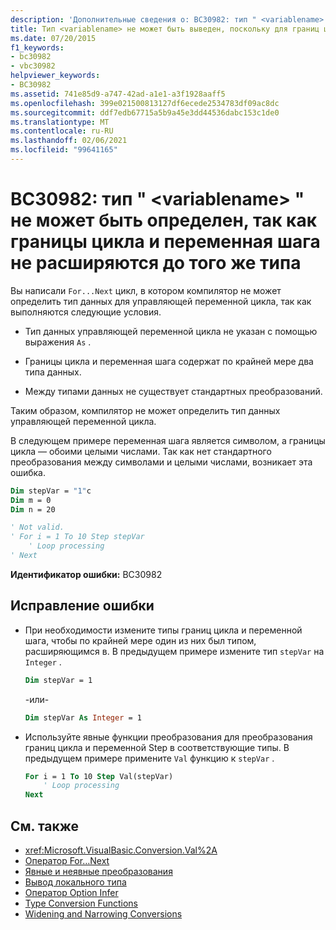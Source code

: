 ```yaml
---
description: 'Дополнительные сведения о: BC30982: тип " <variablename> " не может быть определен, так как границы цикла и переменная шага не расширяются до того же типа.'
title: Тип <variablename> не может быть выведен, поскольку для границ цикла и переменной шага нет расширяющего преобразования к одному типу
ms.date: 07/20/2015
f1_keywords:
- bc30982
- vbc30982
helpviewer_keywords:
- BC30982
ms.assetid: 741e85d9-a747-42ad-a1e1-a3f1928aaff5
ms.openlocfilehash: 399e021500813127df6ecede2534783df09ac8dc
ms.sourcegitcommit: ddf7edb67715a5b9a45e3dd44536dabc153c1de0
ms.translationtype: MT
ms.contentlocale: ru-RU
ms.lasthandoff: 02/06/2021
ms.locfileid: "99641165"
---
```

# <a name="bc30982-type-of-variablename-cannot-be-inferred-because-the-loop-bounds-and-the-step-variable-do-not-widen-to-the-same-type"></a>BC30982: тип " \<variablename> " не может быть определен, так как границы цикла и переменная шага не расширяются до того же типа

Вы написали `For...Next` цикл, в котором компилятор не может определить тип данных для управляющей переменной цикла, так как выполняются следующие условия.

- Тип данных управляющей переменной цикла не указан с помощью выражения `As` .

- Границы цикла и переменная шага содержат по крайней мере два типа данных.

- Между типами данных не существует стандартных преобразований.

 Таким образом, компилятор не может определить тип данных управляющей переменной цикла.

 В следующем примере переменная шага является символом, а границы цикла — обоими целыми числами. Так как нет стандартного преобразования между символами и целыми числами, возникает эта ошибка.

```vb
Dim stepVar = "1"c
Dim m = 0
Dim n = 20

' Not valid.
' For i = 1 To 10 Step stepVar
    ' Loop processing
' Next
```

**Идентификатор ошибки:** BC30982

## <a name="to-correct-this-error"></a>Исправление ошибки

- При необходимости измените типы границ цикла и переменной шага, чтобы по крайней мере один из них был типом, расширяющимся в. В предыдущем примере измените тип `stepVar` на `Integer` .

  ```vb
  Dim stepVar = 1
  ```

  -или-

  ```vb
  Dim stepVar As Integer = 1
  ```

- Используйте явные функции преобразования для преобразования границ цикла и переменной Step в соответствующие типы. В предыдущем примере примените `Val` функцию к `stepVar` .

  ```vb
  For i = 1 To 10 Step Val(stepVar)
      ' Loop processing
  Next
  ```

## <a name="see-also"></a>См. также

- <xref:Microsoft.VisualBasic.Conversion.Val%2A>
- [Оператор For…Next](../statements/for-next-statement.md)
- [Явные и неявные преобразования](../../programming-guide/language-features/data-types/implicit-and-explicit-conversions.md)
- [Вывод локального типа](../../programming-guide/language-features/variables/local-type-inference.md)
- [Оператор Option Infer](../statements/option-infer-statement.md)
- [Type Conversion Functions](../functions/type-conversion-functions.md)
- [Widening and Narrowing Conversions](../../programming-guide/language-features/data-types/widening-and-narrowing-conversions.md)
